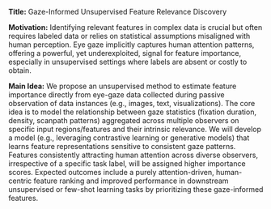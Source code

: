 **Title:** Gaze-Informed Unsupervised Feature Relevance Discovery

**Motivation:** Identifying relevant features in complex data is crucial but often requires labeled data or relies on statistical assumptions misaligned with human perception. Eye gaze implicitly captures human attention patterns, offering a powerful, yet underexploited, signal for feature importance, especially in unsupervised settings where labels are absent or costly to obtain.

**Main Idea:** We propose an unsupervised method to estimate feature importance directly from eye-gaze data collected during passive observation of data instances (e.g., images, text, visualizations). The core idea is to model the relationship between gaze statistics (fixation duration, density, scanpath patterns) aggregated across multiple observers on specific input regions/features and their intrinsic relevance. We will develop a model (e.g., leveraging contrastive learning or generative models) that learns feature representations sensitive to consistent gaze patterns. Features consistently attracting human attention across diverse observers, irrespective of a specific task label, will be assigned higher importance scores. Expected outcomes include a purely attention-driven, human-centric feature ranking and improved performance in downstream unsupervised or few-shot learning tasks by prioritizing these gaze-informed features.